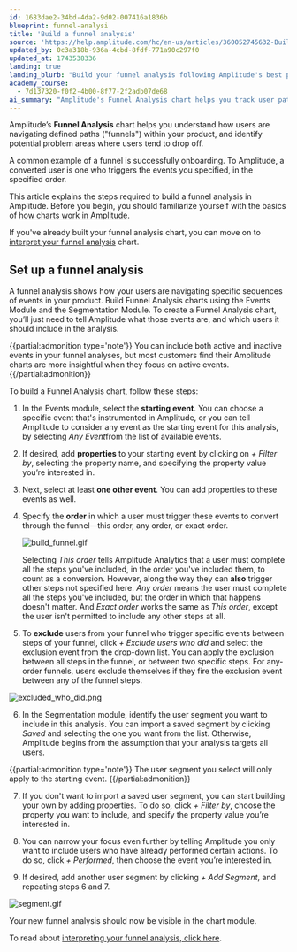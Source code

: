 ```yaml
---
id: 1683dae2-34bd-4da2-9d02-007416a1836b
blueprint: funnel-analysi
title: 'Build a funnel analysis'
source: 'https://help.amplitude.com/hc/en-us/articles/360052745632-Build-a-funnel-analysis'
updated_by: 0c3a318b-936a-4cbd-8fdf-771a90c297f0
updated_at: 1743538336
landing: true
landing_blurb: "Build your funnel analysis following Amplitude's best practices"
academy_course:
  - 7d137320-f0f2-4b00-8f77-2f2adb07de68
ai_summary: "Amplitude's Funnel Analysis chart helps you track user paths in your product to find drop-off points. You can set up a funnel analysis in Amplitude by selecting starting events, adding properties, defining event order, excluding users, and segmenting users. This chart shows how users move through specific event sequences. Make sure to understand how charts work in Amplitude before you begin. Once you've built your funnel analysis, you can interpret the results to optimize your product experience."
---
```

Amplitude’s **Funnel Analysis** chart helps you understand how users are navigating defined paths ("funnels") within your product, and identify potential problem areas where users tend to drop off. 

A common example of a funnel is successfully onboarding. To Amplitude, a converted user is one who triggers the events you specified, in the specified order.

This article explains the steps required to build a funnel analysis in Amplitude. Before you begin, you should familiarize yourself with the basics of [how charts work in Amplitude](/docs/analytics/charts/build-charts-add-events).

If you've already built your funnel analysis chart, you can move on to [interpret your funnel analysis](/docs/analytics/charts/funnel-analysis/funnel-analysis-interpret) chart.

## Set up a funnel analysis

A funnel analysis shows how your users are navigating specific sequences of events in your product. Build Funnel Analysis charts using the Events Module and the Segmentation Module. To create a Funnel Analysis chart, you’ll just need to tell Amplitude what those events are, and which users it should include in the analysis.

{{partial:admonition type='note'}}
You can include both active and inactive events in your funnel analyses, but most customers find their Amplitude charts are more insightful when they focus on active events.
{{/partial:admonition}}

To build a Funnel Analysis chart, follow these steps:

1. In the Events module, select the **starting event**. You can choose a specific event that's instrumented in Amplitude, or you can tell Amplitude to consider any event as the starting event for this analysis, by selecting *Any Event*from the list of available events.
2. If desired, add **properties** to your starting event by clicking on *+* *Filter by*, selecting the property name, and specifying the property value you’re interested in.
3. Next, select at least **one other event**. You can add properties to these events as well.
4. Specify the **order** in which a user must trigger these events to convert through the funnel—this order, any order, or exact order.  
  
    ![build_funnel.gif](/docs/output/img/funnel-analysis/build-funnel-gif.gif)  

    Selecting *This order* tells Amplitude Analytics that a user must complete all the steps you've included, in the order you've included them, to count as a conversion. However, along the way they can **also** trigger other steps not specified here. *Any order* means the user must complete all the steps you've included, but the order in which that happens doesn't matter. And *Exact order* works the same as *This order*, except the user isn't permitted to include any other steps at all.

5. To **exclude** users from your funnel who trigger specific events between steps of your funnel, click *+* *Exclude users who did* and select the exclusion event from the drop-down list. You can apply the exclusion between all steps in the funnel, or between two specific steps. For any-order funnels, users exclude themselves if they fire the exclusion event between any of the funnel steps.

![excluded_who_did.png](/docs/output/img/funnel-analysis/excluded-who-did-png.png)  

6. In the Segmentation module, identify the user segment you want to include in this analysis. You can import a saved segment by clicking *Saved* and selecting the one you want from the list. Otherwise, Amplitude begins from the assumption that your analysis targets all users.  
  
{{partial:admonition type='note'}}
The user segment you select will only apply to the starting event.
{{/partial:admonition}}

7. If you don't want to import a saved user segment, you can start building your own by adding properties. To do so, click *+ Filter by*, choose the property you want to include, and specify the property value you’re interested in.

8. You can narrow your focus even further by telling Amplitude you only want to include users who have already performed certain actions. To do so, click *+ Performed*, then choose the event you’re interested in.

9. If desired, add another user segment by clicking *+ Add Segment*, and repeating steps 6 and 7.

![segment.gif](/docs/output/img/funnel-analysis/segment-gif.gif)  

Your new funnel analysis should now be visible in the chart module.

To read about [interpreting your funnel analysis, click here](/docs/analytics/charts/funnel-analysis/funnel-analysis-interpret).